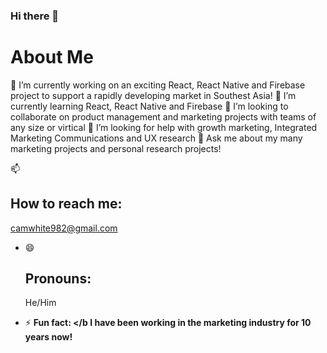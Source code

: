 ### Hi there 👋

<h1>About Me</h1>

🔭 I’m currently working on an exciting React, React Native and Firebase project to support a rapidly developing market in Southest Asia!
🌱 I’m currently learning React, React Native and Firebase
👯 I’m looking to collaborate on product management and marketing projects with teams of any size or virtical
🤔 I’m looking for help with growth marketing, Integrated Marketing Communications and UX research
💬 Ask me about my many marketing projects and personal research projects!

📫 <h2>How to reach me: </h2>
camwhite982@gmail.com

- 😄 <h2>Pronouns: </h2>
He/Him

- ⚡ <b>Fun fact: </b
I have been working in the marketing industry for 10 years now!


